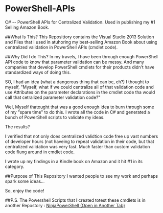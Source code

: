 # PowerShell-APIs
C# -- PowerShell APIs for Centralized Validation. Used in publishing my #1 Selling Amazon Book.

##What Is This?
This Reposittory contains the Visual Studio 2013 Solution and Files that I used in atuhoring my best-selling Amazon Book about using centralized validation in PowerShell APIs (cmdlet code).

##Why Did I do This?
In my travels, I have been through enough PowerShell API code to know that parameter validation can be messy. And many companies that develop PowerShell cmdlets for their products didn't have standardized ways of doing this. 

SO, I had an idea (what a dangerous thing that can be, eh?) I thought to myself, "Myself, what if we could centralize all of that validation code and use Attributes on the parameter declarations in the cmdlet code tha would call that cetralized parameter validation code?"

Wel, Myself thatought that was a good enough idea to burn through some of my "spare time" to do this. I wrote all the code in C# and generated a bunch of PowerShell scripts to validate my ideas. 

The results? 

I verified that not only does centralized validtion code free up vast numbers of developer hours (not haveing to repeat validation in their code, but that centralized validation was very fast. Much faster than custom validation code flung around in cmdlet code.

I wrote up my findings in a Kindle book on Amazon and it hit #1 in its category. 

##Purpose of This Repository
I wanted people to see my work and perhaps spark some ideas...

So, enjoy the code!

##P.S.
The Powershell Scripts that I created totest these cmdlets is in another Repostory : <a href="https://github.com/jmorey4158/PowerShell/tree/master/NinjaPowerShell" target="_blank">NinjaPowerShell (Open in Another Tab)</a>

